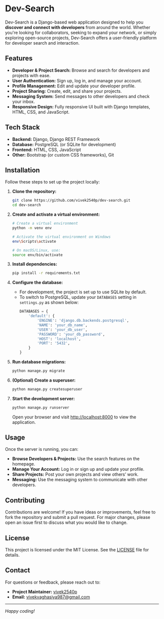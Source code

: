# Dev-Search

Dev-Search is a Django-based web application designed to help you **discover and connect with developers** from around the world. Whether you're looking for collaborators, seeking to expand your network, or simply exploring open-source projects, Dev-Search offers a user-friendly platform for developer search and interaction.

## Features

- **Developer & Project Search:** Browse and search for developers and projects with ease.
- **User Authentication:** Sign up, log in, and manage your account.
- **Profile Management:** Edit and update your developer profile.
- **Project Sharing:** Create, edit, and share your projects.
- **Messaging System:** Send messages to other developers and check your inbox.
- **Responsive Design:** Fully responsive UI built with Django templates, HTML, CSS, and JavaScript.

## Tech Stack

- **Backend:** Django, Django REST Framework
- **Database:** PostgreSQL (or SQLite for development)
- **Frontend:** HTML, CSS, JavaScript
- **Other:** Bootstrap (or custom CSS frameworks), Git

## Installation

Follow these steps to set up the project locally:

1. **Clone the repository:**
   ```bash
   git clone https://github.com/vivek2540p/dev-search.git
   cd dev-search
   ```

2. **Create and activate a virtual environment:**
   ```bash
   # Create a virtual environment
   python -m venv env

   # Activate the virtual environment on Windows
   env\Scripts\activate

   # On macOS/Linux, use:
   source env/bin/activate
   ```

3. **Install dependencies:**
   ```bash
   pip install -r requirements.txt
   ```

4. **Configure the database:**

   - For development, the project is set up to use SQLite by default.
   - To switch to PostgreSQL, update your `DATABASES` setting in `settings.py` as shown below:
     ```python
     DATABASES = {
         'default': {
             'ENGINE': 'django.db.backends.postgresql',
             'NAME': 'your_db_name',
             'USER': 'your_db_user',
             'PASSWORD': 'your_db_password',
             'HOST': 'localhost',
             'PORT': '5432',
         }
     }
     ```

5. **Run database migrations:**
   ```bash
   python manage.py migrate
   ```

6. **(Optional) Create a superuser:**
   ```bash
   python manage.py createsuperuser
   ```

7. **Start the development server:**
   ```bash
   python manage.py runserver
   ```
   Open your browser and visit [http://localhost:8000](http://localhost:8000) to view the application.

## Usage

Once the server is running, you can:
- **Browse Developers & Projects:** Use the search features on the homepage.
- **Manage Your Account:** Log in or sign up and update your profile.
- **Share Projects:** Post your own projects and view others’ work.
- **Messaging:** Use the messaging system to communicate with other developers.

## Contributing

Contributions are welcome! If you have ideas or improvements, feel free to fork the repository and submit a pull request. For major changes, please open an issue first to discuss what you would like to change.

## License

This project is licensed under the MIT License. See the [LICENSE](LICENSE) file for details.

## Contact

For questions or feedback, please reach out to:
- **Project Maintainer:** [vivek2540p](https://github.com/vivek2540p)
- **Email:** vivekvaghasiya987@gmail.com

---

*Happy coding!*
